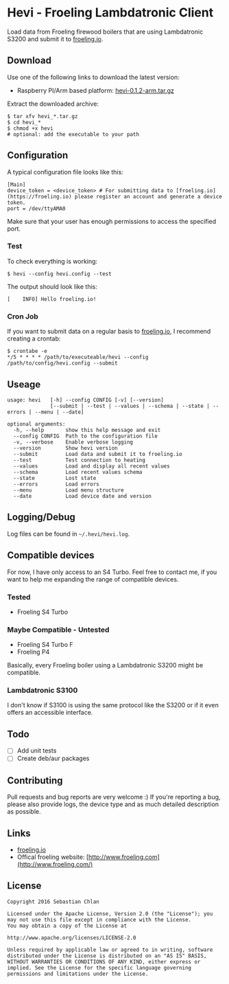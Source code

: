 # Hevi - Froeling Lambdatronic Client

Load data from Froeling firewood boilers that are using Lambdatronic S3200 and submit it to [froeling.io](https://froeling.io). 

## Download

Use one of the following links to download the latest version:

- Raspberry PI/Arm based platform: [hevi-0.1.2-arm.tar.gz](https://github.com/schlan/hevi_client/releases/download/v0.1.2/hevi-0.1.2-arm.tar.gz)

Extract the downloaded archive:

```
$ tar xfv hevi_*.tar.gz
$ cd hevi_*
$ chmod +x hevi
# optional: add the executable to your path
```

## Configuration 

A typical configuration file looks like this:

```
[Main]
device_token = <device_token> # For submitting data to [froeling.io](https://froeling.io) please register an account and generate a device token.
port = /dev/ttyAMA0
```

Make sure that your user has enough permissions to access the specified port.

### Test

To check everything is working:

```
$ hevi --config hevi.config --test
```

The output should look like this:

```
[    INFO] Hello froeling.io!
```


### Cron Job 

If you want to submit data on a regular basis to [froeling.io](https://froeling.io), I recommend creating a crontab:

```
$ crontabe -e
*/5 * * * * /path/to/executeable/hevi --config /path/to/config/hevi.config --submit
```

## Useage

```
usage: hevi   [-h] --config CONFIG [-v] [--version]
              [--submit | --test | --values | --schema | --state | --errors | --menu | --date]

optional arguments:
  -h, --help       show this help message and exit
  --config CONFIG  Path to the configuration file
  -v, --verbose    Enable verbose logging
  --version        Show hevi version
  --submit         Load data and submit it to froeling.io
  --test           Test connection to heating
  --values         Load and display all recent values
  --schema         Load recent values schema
  --state          Lost state
  --errors         Load errors
  --menu           Load menu structure
  --date           Load device date and version
```

## Logging/Debug

Log files can be found in `~/.hevi/hevi.log`.

## Compatible devices

For now, I have only access to an S4 Turbo. Feel free to contact me, if you want to help me expanding the range of compatible devices.

### Tested
 - Froeling S4 Turbo

### Maybe Compatible - Untested
 - Froeling S4 Turbo F
 - Froeling P4

Basically, every Froeling boiler using a Lambdatronic S3200 might be compatible.   

### Lambdatronic S3100

I don't know if S3100 is using the same protocol like the S3200 or if it even offers an accessible interface.

## Todo

- [ ] Add unit tests
- [ ] Create deb/aur packages 

## Contributing 

Pull requests and bug reports are very welcome :)
If you're reporting a bug, please also provide logs, the device type and as much detailed description as possible.  

## Links

- [froeling.io](https://froeling.io)
- Offical froeling website: [http://www.froeling.com](http://www.froeling.com/)

## License 

```
Copyright 2016 Sebastian Chlan

Licensed under the Apache License, Version 2.0 (the "License"); you may not use this file except in compliance with the License.
You may obtain a copy of the License at

http://www.apache.org/licenses/LICENSE-2.0

Unless required by applicable law or agreed to in writing, software distributed under the License is distributed on an "AS IS" BASIS, WITHOUT WARRANTIES OR CONDITIONS OF ANY KIND, either express or implied. See the License for the specific language governing permissions and limitations under the License.
```
